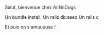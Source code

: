 Salut, bienvenue chez AirBnDogs

Un bundle install,
Un rails db:seed
Un rails c

Et puis on s'amuuuuse !

